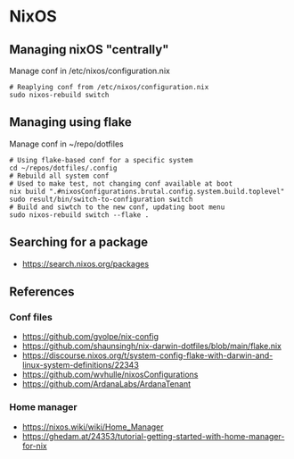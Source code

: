 # NixOS

## Managing nixOS "centrally"

Manage conf in /etc/nixos/configuration.nix

```shell
# Reaplying conf from /etc/nixos/configuration.nix
sudo nixos-rebuild switch
```

## Managing using flake

Manage conf in ~/repo/dotfiles

```shell
# Using flake-based conf for a specific system
cd ~/repos/dotfiles/.config
# Rebuild all system conf
# Used to make test, not changing conf available at boot
nix build ".#nixosConfigurations.brutal.config.system.build.toplevel"
sudo result/bin/switch-to-configuration switch
# Build and siwtch to the new conf, updating boot menu
sudo nixos-rebuild switch --flake .
```

## Searching for a package

- https://search.nixos.org/packages

## References

### Conf files

- https://github.com/gvolpe/nix-config
- https://github.com/shaunsingh/nix-darwin-dotfiles/blob/main/flake.nix
- https://discourse.nixos.org/t/system-config-flake-with-darwin-and-linux-system-definitions/22343
- https://github.com/wvhulle/nixosConfigurations
- https://github.com/ArdanaLabs/ArdanaTenant

### Home manager

- https://nixos.wiki/wiki/Home_Manager
- https://ghedam.at/24353/tutorial-getting-started-with-home-manager-for-nix
